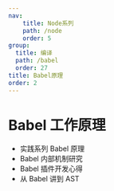 ```yaml
---
nav:
    title: Node系列
    path: /node
    order: 5
group:
  title: 编译
  path: /babel
  order: 27
title: Babel原理
order: 2
---
```


# Babel 工作原理

- 实践系列 Babel 原理
- Babel 内部机制研究
- Babel 插件开发心得
- 从 Babel 讲到 AST
